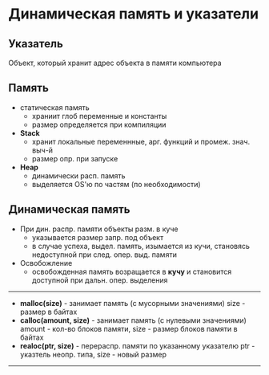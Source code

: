 # Динамическая память и указатели
## Указатель
Объект, который хранит адрес объекта в памяти компьютера

## Память
- статическая память
  - храниит глоб переменные и константы
  - размер определяется при компиляции
- **Stack**
  - хранит локальные переменнные, арг. функций и промеж. знач. выч-й
  - размер опр. при запуске
- **Heap**
  - динамически расп. память
  - выделяется OS'ю по частям (по необходимости)

## Динамическая память
- При дин. распр. памяти объекты разм. в куче
  - указывается размер запр. под объект
  - в случае успеха, выдел. память, изымается из кучи, становясь недоступной при след. опер. выд. памяти
- Освобожление
  - освобожденная память возращается в **кучу** и становится доступной при дальн. опер. выделения

***

- **malloc(size)** - занимает память (с мусорными значениями) size - размер в байтах
- **сalloc(amount, size)** - занимает память (с нулевыми значениями) amount - кол-во блоков памяти, size - размер блоков памяти в байтах
- **realoc(ptr, size)** - перераспр. памяти по указанному указателю ptr - указтель неопр. типа, size - новый размер 

***

